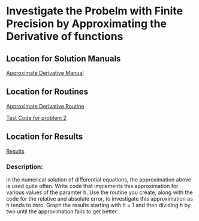 # Investigate the Probelm with Finite Precision by Approximating the Derivative of functions

## Location for Solution Manuals

[Approximate Derivative Manual](https://github.com/Alekoll/Math4610/blob/master/SolutionManual/approxDeriv.md)

## Location for Routines

[Approximate Derivative Routine](https://github.com/Alekoll/Math4610/blob/master/routines/approxDeriv.py)

[Test Code for problem 2](https://github.com/Alekoll/Math4610/blob/master/routines/testApprox.py)

## Location for Results

[Results]()

### Description:
in the numerical solution of differential equations, the approximation above is used quite often. Write code that implements this approximation for various values of the paramter h. Use the routine you create, along with the code for the relative and absolute error, to investigate this approximation as 
h tends to zero. Graph the results starting with h = 1 and then dividing h by two until the approximation fails to get better.
